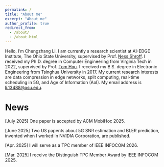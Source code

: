```yaml
---
permalink: /
title: "About me"
excerpt: "About me"
author_profile: true
redirect_from: 
  - /about/
  - /about.html
---
```


Hello, I’m Chengzhang Li. I am currently a research scientist at AI-EDGE Institute, The Ohio State University, supervised by Prof. [Ness Shroff](http://newslab.ece.ohio-state.edu/home). I received my Ph.D. degree in Computer Engineering from Virginia Tech in 2022, supervised by Prof. [Tom Hou](https://www.cnsr.ictas.vt.edu/THou.html). I received my B.S. degree in Electronic Engineering from Tsinghua University in 2017. My current research interests are data compression in edge networks, split computing, real-time scheduling in 5G, and Age of Information (AoI).  My email address is li.13488@osu.edu.

News
======

\[July 2025\] One paper is accepted by ACM MobiHoc 2025.

\[June 2025\] Two US papents about 5G SNR estimation and BLER prediction, invented when I worked in NVIDIA Corporation, are published.

\[Apr. 2025\] I will serve as a TPC member of IEEE INFOCOM 2026.

\[Mar. 2025\] I receive the Distinguish TPC Member Award by IEEE INFOCOM 2025.


<!-- Google tag (gtag.js) -->
<script async src="https://www.googletagmanager.com/gtag/js?id=G-C9TG4B1392"></script>
<script>
  window.dataLayer = window.dataLayer || [];
  function gtag(){dataLayer.push(arguments);}
  gtag('js', new Date());

  gtag('config', 'G-C9TG4B1392');
</script>




